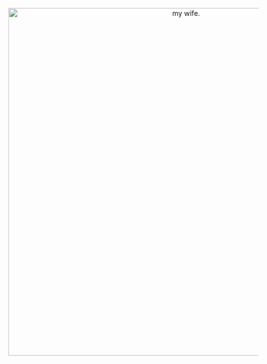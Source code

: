 <p align="center">
    <img src="https://files.catbox.moe/fv2pty.jpg" alt="my wife." width="700" />
</p>
